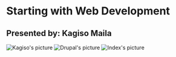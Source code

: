 # Starting with Web Development
## Presented by: Kagiso Maila
<img src="https://raw.githubusercontent.com/kagisoM/starting-with-web-dev/img/Kagiso.jpg" alt="Kagiso's picture">
<img src="https://raw.githubusercontent.com/kagisoM/starting-with-web-dev/img/drupal.png" alt="Drupal's picture">
<img src="https://raw.githubusercontent.com/kagisoM/starting-with-web-dev/img/index12.jpeg" alt="Index's picture">
